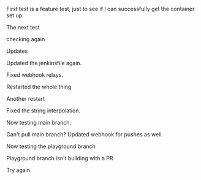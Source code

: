 First test is a feature test, just to see if I can successfully get the container set up

The next test

checking again

Updates

Updated the jenkinsfile again.

Fixed webhook relays.

Restarted the whole thing

Another restart

Fixed the string interpolation. 

Now testing main branch.

Can't pull main branch? Updated webhook for pushes as well. 

Now testing the playground branch

Playground branch isn't building with a PR

Try again

